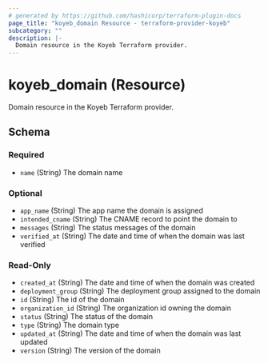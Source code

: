 ```yaml
---
# generated by https://github.com/hashicorp/terraform-plugin-docs
page_title: "koyeb_domain Resource - terraform-provider-koyeb"
subcategory: ""
description: |-
  Domain resource in the Koyeb Terraform provider.
---
```


# koyeb_domain (Resource)

Domain resource in the Koyeb Terraform provider.



<!-- schema generated by tfplugindocs -->
## Schema

### Required

- `name` (String) The domain name

### Optional

- `app_name` (String) The app name the domain is assigned
- `intended_cname` (String) The CNAME record to point the domain to
- `messages` (String) The status messages of the domain
- `verified_at` (String) The date and time of when the domain was last verified

### Read-Only

- `created_at` (String) The date and time of when the domain was created
- `deployment_group` (String) The deployment group assigned to the domain
- `id` (String) The id of the domain
- `organization_id` (String) The organization id owning the domain
- `status` (String) The status of the domain
- `type` (String) The domain type
- `updated_at` (String) The date and time of when the domain was last updated
- `version` (String) The version of the domain


